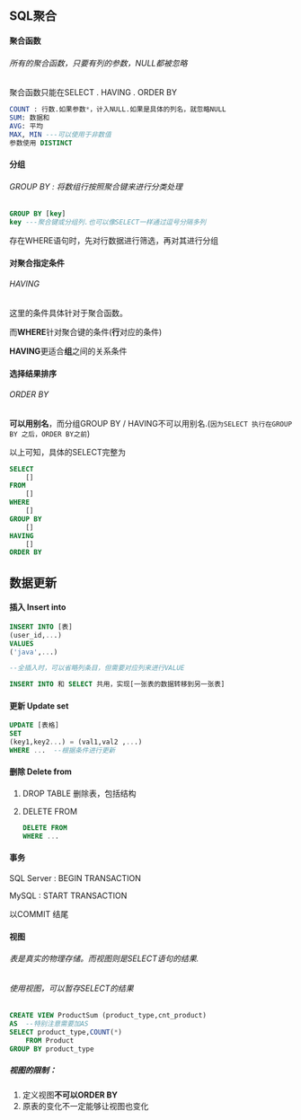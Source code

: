 ## SQL聚合

#### 聚合函数

###### 所有的聚合函数，只要有列的参数，NULL都被忽略

聚合函数只能在SELECT . HAVING . ORDER BY

```sql
COUNT : 行数.如果参数*，计入NULL.如果是具体的列名，就忽略NULL
SUM: 数据和
AVG: 平均
MAX, MIN ---可以使用于非数值
参数使用 DISTINCT
```

#### 分组

###### GROUP BY : 将数组行按照聚合键来进行分类处理

```sql
GROUP BY [key]
key ---聚合键或分组列.也可以像SELECT一样通过逗号分隔多列
```

存在WHERE语句时，先对行数据进行筛选，再对其进行分组

#### 对聚合指定条件

###### HAVING

这里的条件具体针对于聚合函数。

而**WHERE**针对聚合键的条件(**行**对应的条件)

**HAVING**更适合**组**之间的关系条件

#### 选择结果排序

###### ORDER BY

**可以用别名**，而分组GROUP BY / HAVING不可以用别名.(`因为SELECT 执行在GROUP BY 之后，ORDER BY之前`)



以上可知，具体的SELECT完整为

```sql
SELECT
	[]
FROM 
	[]
WHERE
	[]
GROUP BY
	[]
HAVING
	[]
ORDER BY
```



## 数据更新

#### 插入 Insert into

```sql
INSERT INTO [表]
(user_id,...)
VALUES
('java',...)

--全插入时，可以省略列条目，但需要对应列来进行VALUE

INSERT INTO 和 SELECT 共用，实现[一张表的数据转移到另一张表]
```



#### 更新 Update set

```sql
UPDATE [表格]
SET 
(key1,key2...) = (val1,val2 ,...)
WHERE ...  --根据条件进行更新
```



#### 删除 Delete from

1. DROP TABLE 删除表，包括结构

2. DELETE FROM

   ```sql
   DELETE FROM 
   WHERE ...
   ```

#### 事务

SQL Server : BEGIN TRANSACTION

MySQL : START TRANSACTION

以COMMIT 结尾

#### 视图

###### 表是真实的物理存储。而视图则是SELECT语句的结果.

###### 使用视图，可以暂存SELECT的结果

```sql
CREATE VIEW ProductSum (product_type,cnt_product)
AS  --特别注意需要加AS
SELECT product_type,COUNT(*)
	FROM Product
GROUP BY product_type
```

##### 视图的限制：

1. 定义视图**不可以ORDER BY**
2. 原表的变化不一定能够让视图也变化